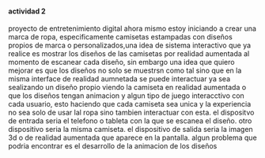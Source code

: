 #### actividad 2 
proyecto de entretenimiento digital
ahora mismo estoy iniciando a crear una marca de ropa,
especificamente camisetas estampadas con diseños propios de marca o personalizados,una idea de sistema interactivo que ya realice es mostrar los diseños de
las camisetas por realidad aumentada al momento de escanear cada diseño, sin embargo una idea que quiero mejorar es que los diseños no solo se muestrsn como
tal sino que en la misma interface de realidad aumnetada se puede interactuar ya sea sealizando un diseño propio viendo la camiseta en realidad aumentada o
que los diseños tengan animacion y algun tipo de juego interacctivo con cada usuario, esto haciendo que cada camiseta sea unica y la experiencia no sea solo
de usar lal ropa sino tambien interactuar con esta.
el dispositvo de entrada seria el telefono o tableta con la que se escanea el diseño. otro dispositivo 
seria la misma camiseta.
el dispositivo de salida seria la imagen 3d o de realidad aumentada que aparece en la pantalla.
algun problema que podria encontrar es el desarrollo de la animacion de los diseños
